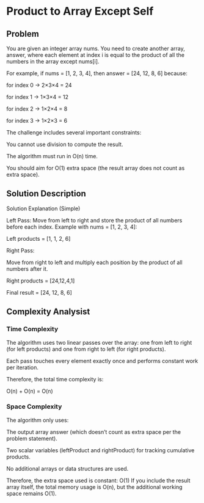 # Product to Array Except Self

## Problem
You are given an integer array nums.
You need to create another array, answer, where each element at index i is equal to the product of all the numbers in the array except nums[i].

For example, if nums = [1, 2, 3, 4],
then answer = [24, 12, 8, 6] because:

for index 0 → 2×3×4 = 24

for index 1 → 1×3×4 = 12

for index 2 → 1×2×4 = 8

for index 3 → 1×2×3 = 6

The challenge includes several important constraints:

You cannot use division to compute the result.

The algorithm must run in O(n) time.

You should aim for O(1) extra space (the result array does not count as extra space).
## Solution Description

Solution Explanation (Simple)

Left Pass:
Move from left to right and store the product of all numbers before each index.
Example with nums = [1, 2, 3, 4]:

Left products = [1, 1, 2, 6]

Right Pass:

Move from right to left and multiply each position by the product of all numbers after it.

Right products = [24,12,4,1]

Final result = [24, 12, 8, 6]
## Complexity Analysist
### Time Complexity

The algorithm uses two linear passes over the array:
one from left to right (for left products) and one from right to left (for right products).

Each pass touches every element exactly once and performs constant work per iteration.

Therefore, the total time complexity is:

O(n) + O(n) = O(n)

### Space Complexity

The algorithm only uses:

The output array answer (which doesn’t count as extra space per the problem statement).

Two scalar variables (leftProduct and rightProduct) for tracking cumulative products.

No additional arrays or data structures are used.

Therefore, the extra space used is constant:
O(1)
If you include the result array itself, the total memory usage is O(n), but the additional working space remains O(1).


